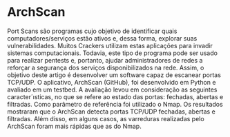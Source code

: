 # ArchScan
Port Scans são programas cujo objetivo de identificar quais computadores/serviços estão ativos e, dessa forma, explorar suas vulnerabilidades. Muitos Crackers utilizam estas aplicações para invadir sistemas computacionais. Todavia, este tipo de programa pode ser usado para realizar pentests e, portanto, ajudar administradores de redes a reforçar a segurança dos serviços disponibilizados na rede. Assim, o objetivo deste artigo é desenvolver um software capaz de escanear portas TCP/UDP. O aplicativo, ArchScan (GitHub), foi desenvolvido em Python e avaliado em um testbed. A avaliação levou em consideração as seguintes caracter´ısticas, no que se refere ao estado das portas: fechadas, abertas e filtradas. Como parâmetro de referência foi utilizado o Nmap. Os resultados mostraram que o ArchScan detecta portas TCP/UDP fechadas, abertas e filtradas. Além disso, em alguns casos, as varreduras realizadas pelo ArchScan foram mais rápidas que as do Nmap. 
